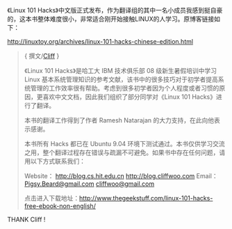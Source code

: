 《Linux 101 Hacks》中文版正式发布，作为翻译组的其中一名小成员我感到挺自豪的，这本书整体难度很小，非常适合刚开始接触LINUX的人学习。原博客链接如下：

<a href="http://linuxtoy.org/archives/linux-101-hacks-chinese-edition.html">http://linuxtoy.org/archives/linux-101-hacks-chinese-edition.html</a>

>{ 撰文/<a href="http://blog.cliffwoo.com/">Cliff</a> }
>
>《Linux 101 Hacks》是哈工大 IBM 技术俱乐部 08 级新生暑假培训中学习 Linux 基本系统管理知识的参考文献，该书中的很多技巧对于初学者提高系统管理的工作效率很有帮助。考虑到很多初学者因为个人程度或者习惯的原因，更喜欢中文文档，因此我们组织了部分同学对《Linux 101 Hacks》进行了翻译。
>
>本书的翻译工作得到了作者 Ramesh Natarajan 的大力支持，在此向他表示感谢。
>
>本书所有 Hacks 都已在 Ubuntu 9.04 环境下测试通过。本书仅供学习交流之用，整个翻译过程存在错误与疏漏不可避免。如果书中存在任何问题，请用以下方式联系我们：
>
>Website： <a href="http://blog.cs.hit.edu.cn">http://blog.cs.hit.edu.cn</a> <a href="http://blog.cliffwoo.com">http://blog.cliffwoo.com</a>
>Email： Pigsy.Beard@gmail.com cliffwoo@gmail.com
>
>
>点击进入下载地址：<a href="http://www.thegeekstuff.com/linux-101-hacks-free-ebook-non-english/">http://www.thegeekstuff.com/linux-101-hacks-free-ebook-non-english/</a>


THANK Cliff !